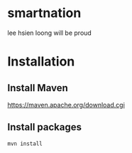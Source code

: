 # smartnation
lee hsien loong will be proud

# Installation
## Install Maven
https://maven.apache.org/download.cgi
## Install packages
```mvn install```